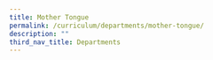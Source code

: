 ```yaml
---
title: Mother Tongue
permalink: /curriculum/departments/mother-tongue/
description: ""
third_nav_title: Departments
---
```

